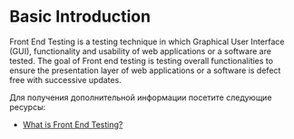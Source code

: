 # Basic Introduction

Front End Testing is a testing technique in which Graphical User Interface (GUI), functionality and usability of web applications or a software are tested. The goal of Front end testing is testing overall functionalities to ensure the presentation layer of web applications or a software is defect free with successive updates.

Для получения дополнительной информации посетите следующие ресурсы:

- [What is Front End Testing?](https://www.guru99.com/frontend-testing.html)

